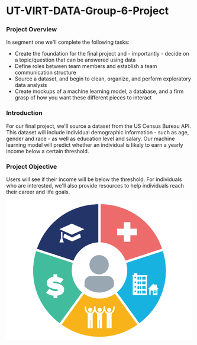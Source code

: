 # UT-VIRT-DATA-Group-6-Project

### Project Overview
In segment one we'll complete the following tasks:
- Create the foundation for the final project and - importantly - decide on a topic/question that can be answered using data
- Define roles between team members and establish a team communication structure
- Source a dataset, and begin to clean, organize, and perform exploratory data analysis
- Create mockups of a machine learning model, a database, and a firm grasp of how you want these different pieces to interact

### Introduction
For our final project, we'll source a dataset from the US Census Bureau API. This dataset will include individual demographic information - such as age, gender and race - as well as education level and salary. Our machine learning model will predict whether an individual is likely to earn a yearly income below a certain threshold. 

### Project Objective
Users will see if their income will be below the threshold. For individuals who are interested, we'll also provide resources to help individuals reach their career and life goals.

![](HealthyPeopleGraphic.png)

